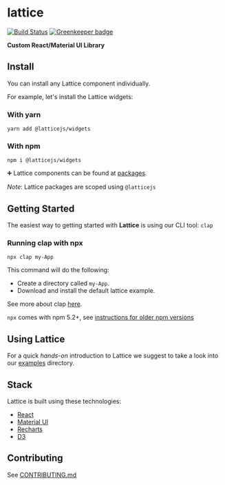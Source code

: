 # lattice

[![Build Status](https://travis-ci.com/latticejs/lattice.svg?branch=master)](https://travis-ci.com/latticejs/lattice) [![Greenkeeper badge](https://badges.greenkeeper.io/latticejs/lattice.svg)](https://greenkeeper.io/)

**Custom React/Material UI Library**

## Install

You can install any Lattice component individually.

For example, let's install the Lattice widgets:

### With yarn

`yarn add @latticejs/widgets`

### With npm

`npm i @latticejs/widgets`

:heavy_plus_sign: Lattice components can be found at [packages](/packages).

_Note_: Lattice packages are scoped using `@latticejs`

## Getting Started

The easiest way to getting started with **Lattice** is using our CLI tool: `clap`

### Running clap with npx

`npx clap my-App`

This command will do the following:

- Create a directory called `my-App`.
- Download and install the default lattice example.

See more about clap [here](/packages/clap).

`npx` comes with npm 5.2+, see [instructions for older npm versions](https://gist.github.com/gaearon/4064d3c23a77c74a3614c498a8bb1c5f) 

## Using Lattice

For a quick _hands-on_ introduction to Lattice we suggest to take a look into our [examples](/examples) directory.

## Stack

Lattice is built using these technologies:

- [React](https://reactjs.org/)
- [Material UI](https://material-ui.com/)
- [Recharts](http://recharts.org/en-US/)
- [D3](https://d3js.org/)

## Contributing

See [CONTRIBUTING.md](CONTRIBUTING.md)
